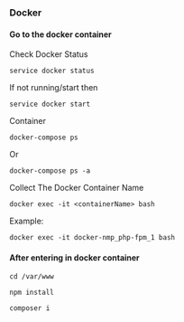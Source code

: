 ### Docker
#### Go to the docker container

Check Docker Status
```
service docker status
```


If not running/start then
```
service docker start
```

        
Container
```
docker-compose ps
```
Or
```
docker-compose ps -a
```

Collect The Docker Container Name
```
docker exec -it <containerName> bash
```

Example:
```
docker exec -it docker-nmp_php-fpm_1 bash
```

#### After entering in docker container
```
cd /var/www
```

```
npm install
```

```
composer i
```